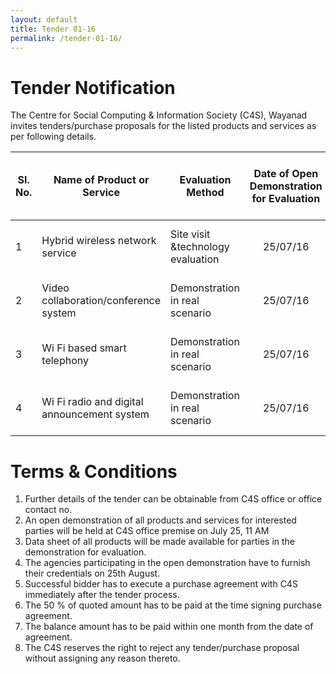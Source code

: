 ```yaml
---
layout: default
title: Tender 01-16
permalink: /tender-01-16/
---
```


# Tender Notification
The Centre for Social Computing &amp; Information Society (C4S), Wayanad invites tenders/purchase proposals 
for the listed products and services as per following details.

| Sl. No. | Name of Product or Service | Evaluation Method | Date of Open Demonstration for Evaluation | Tender Submission Period | Last Date and Time of Submission of tenders | Date & time of opening of tenders |
|---------|----------------------------|-------------------|:-----------------------------------------:|:------------------------:|:-------------------------------------------:|:---------------------------------:|
| 1 |Hybrid wireless network service| Site visit &amp;technology evaluation| 25/07/16 | From 25/07/16 to 31/07/16 | July 31,2016 5 PM | August 1, 10 AM |
| 2 |Video collaboration/conference system | Demonstration in real scenario|25/07/16 | From 25/07/16 to 31/07/16 | July 31,2016 5 PM | August 1, 10 AM
|3 | Wi Fi based smart telephony| Demonstration in real scenario | 25/07/16| From 25/07/16 to 31/07/16 | July 31,2016 5 PM | August 1, 10 AM |
|4 | Wi Fi radio and digital announcement system | Demonstration in real scenario|25/07/16| From 25/07/16 to 31/07/16|July 31,2016 5PM | August 1, 10AM |

# Terms &amp; Conditions
1. Further details of the tender can be obtainable from C4S office or office contact no.
2. An open demonstration of all products and services for interested parties will be held at C4S office premise on July 25, 11 AM
3. Data sheet of all products will be made available for parties in the demonstration for evaluation.
4. The agencies participating in the open demonstration have to furnish their credentials on 25th August.
5. Successful bidder has to execute a purchase agreement with C4S immediately after the tender process.
6. The 50 % of quoted amount has to be paid at the time signing purchase agreement.
7. The balance amount has to be paid within one month from the date of agreement.
8. The C4S reserves the right to reject any tender/purchase proposal without assigning any reason thereto.
